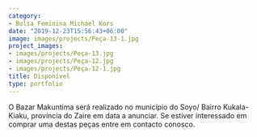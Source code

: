 ```yaml
---
category:
- Bolsa Feminina Michael Kors
date: "2019-12-23T15:56:43+06:00"
image: images/projects/Peça-13-1.jpg
project_images:
- images/projects/Peça-13.jpg
- images/projects/Peça-12.jpg
- images/projects/Peça-12-1.jpg
title: Disponível
type: portfolio
---
```


O Bazar Makuntima será realizado no município do Soyo/ Bairro Kukala-Kiaku, província do Zaire em data a anunciar. Se estiver interessado em comprar uma destas peças entre em contacto conosco.
